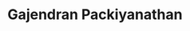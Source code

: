 ---
title: Gajendran Packiyanathan
image: /img/gajendran-packiyanathan2.jpg
background: From Sri Lanka, 38 years old, now Software Engineer at Migros Aare.
---